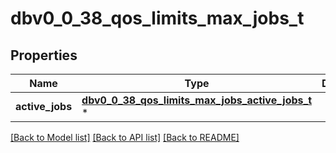 # dbv0_0_38_qos_limits_max_jobs_t

## Properties
Name | Type | Description | Notes
------------ | ------------- | ------------- | -------------
**active_jobs** | [**dbv0_0_38_qos_limits_max_jobs_active_jobs_t**](dbv0_0_38_qos_limits_max_jobs_active_jobs.md) \* |  | [optional] 

[[Back to Model list]](../README.md#documentation-for-models) [[Back to API list]](../README.md#documentation-for-api-endpoints) [[Back to README]](../README.md)



